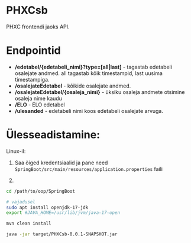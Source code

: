 # PHXCsb
PHXC frontendi jaoks API.

# Endpointid
- **/edetabel/{edetabeli_nimi}?type=[all|last]** - tagastab edetabeli osalejate andmed. all tagastab kõik timestampid, last uusima timestampiga.
- **/osalejateEdetabel** - kõikide osalejate andmed.
- **/osalejateEdetabel/{osaleja_nimi}** - üksiku osaleja andmete otsimine osaleja nime kaudu
- **/ELO** - ELO edetabel
- **/ulesanded** - edetabeli nimi koos edetabeli osalejate arvuga.

# Ülesseadistamine:

Linux-il:

1. Saa õiged kredentsiaalid ja pane need `SpringBoot/src/main/resources/application.properties` faili

2. 
```bash
cd /path/to/oop/SpringBoot

# vajadusel
sudo apt install openjdk-17-jdk
export #JAVA_HOME=/usr/lib/jvm/java-17-open

mvn clean install

java -jar target/PHXCsb-0.0.1-SNAPSHOT.jar
```
